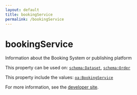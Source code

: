 ```yaml
---
layout: default
title: bookingService
permalink: /bookingService
---
```


# bookingService
Information about the Booking System or publishing platform

This property can be used on: [`schema:Dataset`](https://schema.org/Dataset), [`schema:Order`](https://schema.org/Order)

This property include the values: [`oa:BookingService`](https://openactive.io/BookingService)

For more information, see the [developer site](https://developer.openactive.io/data-model/types/).